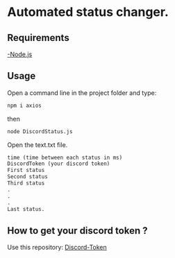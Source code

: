 # Automated status changer.
## Requirements

[-Node.js](https://nodejs.org/en/)

## Usage

Open a command line in the project folder and type:

```bash
npm i axios
```
then
```bash
node DiscordStatus.js
```
 Open the text.txt file.
```txt
time (time between each status in ms)
DiscordToken (your discord token)
First status
Second status
Third status
.
.
.
Last status.
```
 ## How to get your discord token ? 
 Use this repository: [Discord-Token](https://github.com/DimitriCunev/Discord-Token-Stealer)
